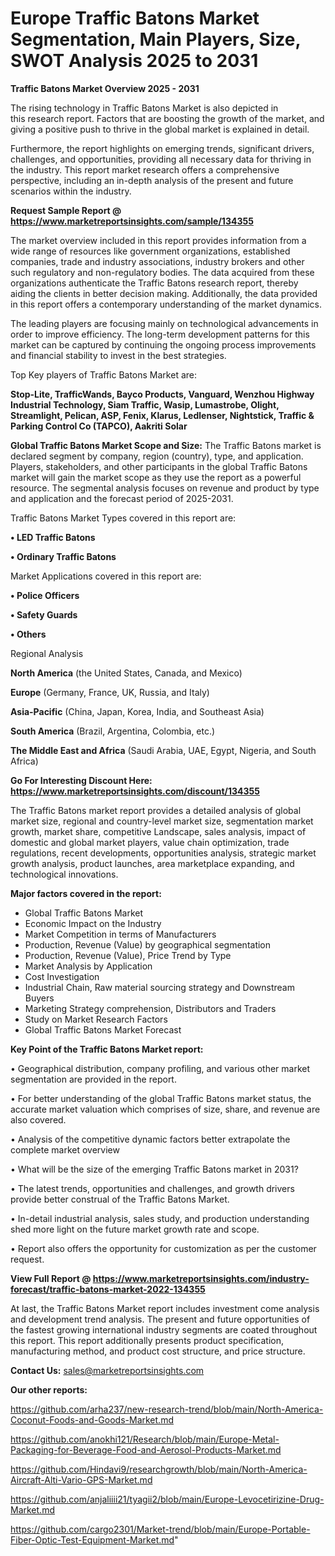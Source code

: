 # Europe Traffic Batons Market Segmentation, Main Players, Size, SWOT Analysis 2025 to 2031

<Strong> Traffic Batons Market Overview 2025 - 2031</strong>

The rising technology in Traffic Batons Market is also depicted in this research report. Factors that are boosting the growth of the market, and giving a positive push to thrive in the global market is explained in detail.

Furthermore, the report highlights on emerging trends, significant drivers, challenges, and opportunities, providing all necessary data for thriving in the industry. This report market research offers a comprehensive perspective, including an in-depth analysis of the present and future scenarios within the industry.

<strong>Request Sample Report @ <a href=https://www.marketreportsinsights.com/sample/134355>https://www.marketreportsinsights.com/sample/134355</a></strong>

The market overview included in this report provides information from a wide range of resources like government organizations, established companies, trade and industry associations, industry brokers and other such regulatory and non-regulatory bodies. The data acquired from these organizations authenticate the Traffic Batons research report, thereby aiding the clients in better decision making. Additionally, the data provided in this report offers a contemporary understanding of the market dynamics.

The leading players are focusing mainly on technological advancements in order to improve efficiency. The long-term development patterns for this market can be captured by continuing the ongoing process improvements and financial stability to invest in the best strategies.

Top Key players of Traffic Batons Market are:

<strong>Stop-Lite, TrafficWands, Bayco Products, Vanguard, Wenzhou Highway Industrial Technology, Siam Traffic, Wasip, Lumastrobe, Olight, Streamlight, Pelican, ASP, Fenix, Klarus, Ledlenser, Nightstick, Traffic & Parking Control Co (TAPCO), Aakriti Solar</strong>

<strong><b>Global Traffic Batons Market Scope and Size:</b></strong>
The Traffic Batons market is declared segment by company, region (country), type, and application. Players, stakeholders, and other participants in the global Traffic Batons market will gain the market scope as they use the report as a powerful resource. The segmental analysis focuses on revenue and product by type and application and the forecast period of 2025-2031.

Traffic Batons Market Types covered in this report are:

<strong>• LED Traffic Batons

• Ordinary Traffic Batons</strong>

Market Applications covered in this report are:

<strong>• Police Officers

• Safety Guards

• Others</strong> 

Regional Analysis

<strong>North America</strong> (the United States, Canada, and Mexico)

<strong>Europe</strong> (Germany, France, UK, Russia, and Italy)

<strong>Asia-Pacific</strong> (China, Japan, Korea, India, and Southeast Asia)

<strong>South America</strong> (Brazil, Argentina, Colombia, etc.)

<strong>The Middle East and Africa</strong> (Saudi Arabia, UAE, Egypt, Nigeria, and South Africa)

<strong>Go For Interesting Discount Here: <a href=https://www.marketreportsinsights.com/discount/134355>https://www.marketreportsinsights.com/discount/134355</a></strong>

The Traffic Batons market report provides a detailed analysis of global market size, regional and country-level market size, segmentation market growth, market share, competitive Landscape, sales analysis, impact of domestic and global market players, value chain optimization, trade regulations, recent developments, opportunities analysis, strategic market growth analysis, product launches, area marketplace expanding, and technological innovations.

<strong><b>Major factors covered in the report:</b></strong>
<ul>
  <li>Global Traffic Batons Market </li>
  <li>Economic Impact on the Industry</li>
  <li>Market Competition in terms of Manufacturers</li>
  <li>Production, Revenue (Value) by geographical segmentation</li>
  <li>Production, Revenue (Value), Price Trend by Type</li>
  <li>Market Analysis by Application</li>
  <li>Cost Investigation</li>
  <li>Industrial Chain, Raw material sourcing strategy and Downstream Buyers</li>
  <li>Marketing Strategy comprehension, Distributors and Traders</li>
  <li>Study on Market Research Factors</li>
  <li>Global Traffic Batons Market Forecast</li>
</ul>

<strong><b>Key Point of the Traffic Batons Market report:</b></strong>

• Geographical distribution, company profiling, and various other market segmentation are provided in the report.

• For better understanding of the global Traffic Batons market status, the accurate market valuation which comprises of size, share, and revenue are also covered.

• Analysis of the competitive dynamic factors better extrapolate the complete market overview

• What will be the size of the emerging Traffic Batons market in 2031?

• The latest trends, opportunities and challenges, and growth drivers provide better construal of the Traffic Batons Market.

• In-detail industrial analysis, sales study, and production understanding shed more light on the future market growth rate and scope.

• Report also offers the opportunity for customization as per the customer request.

<strong><b>View Full Report @ <a href=https://www.marketreportsinsights.com/industry-forecast/traffic-batons-market-2022-134355>https://www.marketreportsinsights.com/industry-forecast/traffic-batons-market-2022-134355</a></b></strong>


At last, the Traffic Batons Market report includes investment come analysis and development trend analysis. The present and future opportunities of the fastest growing international industry segments are coated throughout this report. This report additionally presents product specification, manufacturing method, and product cost structure, and price structure.

<strong>Contact Us:</strong>
sales@marketreportsinsights.com

<strong>Our other reports:</strong>

<a href=https://github.com/arha237/new-research-trend/blob/main/North-America-Coconut-Foods-and-Goods-Market.md>https://github.com/arha237/new-research-trend/blob/main/North-America-Coconut-Foods-and-Goods-Market.md</a>

<a href=https://github.com/anokhi121/Research/blob/main/Europe-Metal-Packaging-for-Beverage-Food-and-Aerosol-Products-Market.md>https://github.com/anokhi121/Research/blob/main/Europe-Metal-Packaging-for-Beverage-Food-and-Aerosol-Products-Market.md</a>

<a href=https://github.com/Hindavi9/researchgrowth/blob/main/North-America-Aircraft-Alti-Vario-GPS-Market.md>https://github.com/Hindavi9/researchgrowth/blob/main/North-America-Aircraft-Alti-Vario-GPS-Market.md</a>

<a href=https://github.com/anjaliiii21/tyagii2/blob/main/Europe-Levocetirizine-Drug-Market.md>https://github.com/anjaliiii21/tyagii2/blob/main/Europe-Levocetirizine-Drug-Market.md</a>

<a href=https://github.com/cargo2301/Market-trend/blob/main/Europe-Portable-Fiber-Optic-Test-Equipment-Market.md>https://github.com/cargo2301/Market-trend/blob/main/Europe-Portable-Fiber-Optic-Test-Equipment-Market.md</a>"
